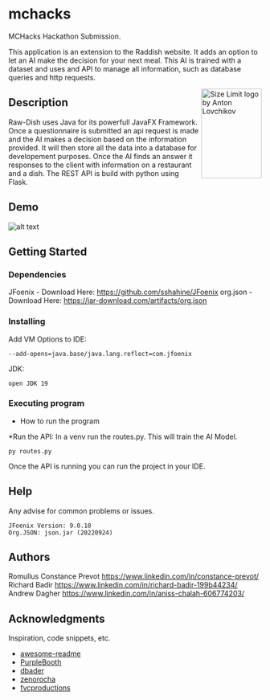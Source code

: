 # mchacks

MCHacks Hackathon Submission.

This application is an extension to the Raddish website. It adds an option to let an AI make the decision for your next meal. This AI is trained with a dataset and uses and API to manage all information, such as database queries and http requests.

<img src="https://d112y698adiu2z.cloudfront.net/photos/production/software_photos/002/360/528/datas/gallery.jpg" align="right"
     alt="Size Limit logo by Anton Lovchikov" width="120" height="178">
     
## Description

Raw-Dish uses Java for its powerfull JavaFX Framework. Once a questionnaire is submitted an api request is made and the AI makes a decision based on the information provided. It will then store all the data into a database for developement purposes. Once the AI finds an answer it responses to the client with information on a restaurant and a dish. The REST API is build with python using Flask.

## Demo
![alt text](http://url/to/img.png)



## Getting Started

### Dependencies

JFoenix - Download Here: https://github.com/sshahine/JFoenix
org.json - Download Here: https://jar-download.com/artifacts/org.json

### Installing
Add VM Options to IDE: 
```
--add-opens=java.base/java.lang.reflect=com.jfoenix 
```
JDK:
```
open JDK 19
```
### Executing program

* How to run the program

*Run the API:
In a venv run the routes.py. This will train the AI Model.
```
py routes.py
```
Once the API is running you can run the project in your IDE.


## Help

Any advise for common problems or issues.
```
JFoenix Version: 9.0.10
Org.JSON: json.jar (20220924)
```

## Authors

Romullus
Constance Prevot https://www.linkedin.com/in/constance-prevot/ 
Richard Badir https://www.linkedin.com/in/richard-badir-199b44234/ 
Andrew Dagher https://www.linkedin.com/in/aniss-chalah-606774203/


## Acknowledgments

Inspiration, code snippets, etc.
* [awesome-readme](https://github.com/matiassingers/awesome-readme)
* [PurpleBooth](https://gist.github.com/PurpleBooth/109311bb0361f32d87a2)
* [dbader](https://github.com/dbader/readme-template)
* [zenorocha](https://gist.github.com/zenorocha/4526327)
* [fvcproductions](https://gist.github.com/fvcproductions/1bfc2d4aecb01a834b46)
